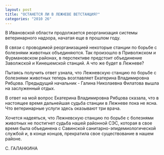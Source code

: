 ```yaml
---
layout: post
title: "ОСТАНЕТСЯ ЛИ В ЛЕЖНЕВЕ ВЕТСТАНЦИЯ?"
categories: "2010 26"
---
```


В Ивановской области продолжается реорганизация системы ветеринарного надзора, начатая еще в прошлом году.

В связи с проводимой реорганизацией некоторые станции по борьбе с болезнями животных объединяются. Так произошло в Приволжском и Фурмановском районах, в перспективе предстоит объединение Заволжской и Кинешемской станций. А что же будет в Лежневе?

Пытаясь получить ответ узнала, что Лежневскую станцию по борьбе с болезнями животных теперь возглавляет Екатерина Владимировна Рябцова. Предыдущий начальник - Галина Николаевна Филатова вышла на заслуженный отдых.

В ответ на мой вопрос Екатерина Владимировна Рябцова сказала, что в настоящее время дальнейшая судьба станции в Лежневе пока не ясна. Что ветеринарные услуги здесь оказывают три врача.

Хочется надеяться, что Лежневскую станцию по борьбе с болезнями животных не постигнет судьба нашей районной СЭС, которая в свое время была объединена с Савинской санитарно-эпидемиологической службой и, в конце концов, прекратила свое существование в нашем районе.

С. ГАЛАНКИНА


